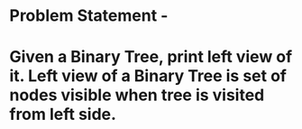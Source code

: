 # Problem Statement -
# Given a Binary Tree, print left view of it. Left view of a Binary Tree is set of nodes visible when tree is visited from left side.
